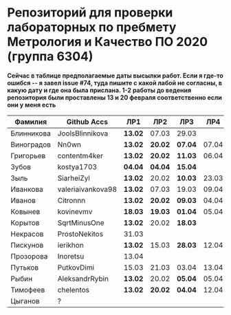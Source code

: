 # Репозиторий для проверки лабораторных по пребмету Метрология и Качество ПО 2020 (группа 6304)

**Сейчас в таблице предполагаемые даты высылки работ. Если я где-то ошибся -- я завел issue #74, туда пишите с какой лабой не согласны, в какую дату и где она была прислана. 1-2 работы до ведения репозитория были проставлены 13 и 20 февраля соответственно если они у меня есть**

| Фамилия    |   Github Accs     |   ЛР1   |   ЛР2   |   ЛР3   |   ЛР4   |   ЛР5   |   ЛР6   |
| ---------- | ----------------- | ------- | ------- | ------- | ------- | ------- | ------- |
| Блинникова | JoolsBlinnikova   |**13.02**|  07.03  |  29.03  |         |**25.03**|  13.04  |
| Виноградов | Nn0wn             |**13.02**|**20.02**|**07.04**|  07.04  |  07.04  |  07.04  |
| Григорьев  | contentm4ker      |**13.02**|**20.02**|**11.03**|  06.04  |**22.03**|  30.03  |
| Зубов      | kostya1703        |**04.04**|**04.04**|**15.04**|         |**16.04**|         |
| Зыль       | SiarheiZyl        |**13.02**|  20.02  |**10.03**|  23.03  |  26.03  |  30.03  |
| Иванкова   | valeriaivankova98 |**13.02**|  07.03  |  19.03  |  09.04  |**21.03**|  04.04  |
| Иванов     | Citronnn          |**13.02**|**20.02**|**09.03**|  04.04  |**18.03**|  25.03  |
| Ковынев    | kovinevmv         |**18.03**|**19.03**|**01.04**|  05.04  |**01.04**|  01.04  |
| Корытов    | SqrtMinusOne      |**13.02**|  20.02  |**18.03**|         |  29.03  |  30.03  |
| Некрасов   | ProstoNekitos     |  31.03  |         |         |         |**15.04**|         |
| Пискунов   | ierikhon          |**13.02**|  15.03  |**28.03**|  12.04  |**28.03**|  05.04  |
| Прозорова  | Inoretsu          |  13.04  |         |         |         |         |         |
| Путьков    | PutkovDimi        |  15.03  |  21.03  |  03.04  |  13.04  |  03.04  |  03.04  |
| Рыбин      | AleksandrRybin    |**13.02**|  20.02  |**05.04**|  05.04  |  07.04  |  12.04  |
| Тимофеев   | chelentos         |**13.02**|**20.02**|**04.04**|  12.04  |**18.04**|         |
| Цыганов    |       ?           |         |         |         |         |         |         |
